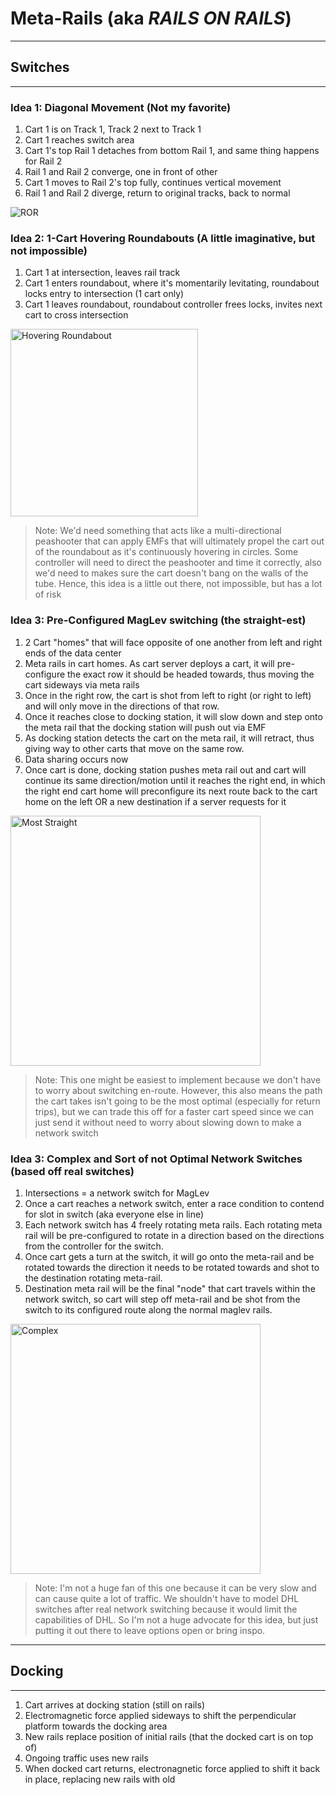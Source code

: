 # Meta-Rails (aka _RAILS ON RAILS_)

---

## Switches

---

### Idea 1: Diagonal Movement (Not my favorite)

1. Cart 1 is on Track 1, Track 2 next to Track 1
3. Cart 1 reaches switch area
4. Cart 1's top Rail 1 detaches from bottom Rail 1, and same thing happens for Rail 2
5. Rail 1 and Rail 2 converge, one in front of other
6. Cart 1 moves to Rail 2's top fully, continues vertical movement
8. Rail 1 and Rail 2 diverge, return to original tracks, back to normal

![ROR](https://github.com/user-attachments/assets/18ded2d9-2f01-49f0-98cf-2911a123bb98)


### Idea 2: 1-Cart Hovering Roundabouts (A little imaginative, but not impossible)

1. Cart 1 at intersection, leaves rail track
3. Cart 1 enters roundabout, where it's momentarily levitating, roundabout locks entry to intersection (1 cart only)
4. Cart 1 leaves roundabout, roundabout controller frees locks, invites next cart to cross intersection

<img width="300" alt="Hovering Roundabout" src="https://github.com/user-attachments/assets/b9766f91-ade2-4047-a16c-8946bd444001" />

> Note: We'd need something that acts like a multi-directional peashooter that can apply EMFs that will ultimately propel the cart out of the roundabout as it's continuously hovering in circles. Some controller will need to direct the peashooter and time it correctly, also we'd need to makes sure the cart doesn't bang on the walls of the tube. Hence, this idea is a little out there, not impossible, but has a lot of risk

### Idea 3: Pre-Configured MagLev switching (the straight-est)
1. 2 Cart "homes" that will face opposite of one another from left and right ends of the data center
2. Meta rails in cart homes. As cart server deploys a cart, it will pre-configure the exact row it should be headed towards, thus moving the cart sideways via meta rails
3. Once in the right row, the cart is shot from left to right (or right to left) and will only move in the directions of that row.
4. Once it reaches close to docking station, it will slow down and step onto the meta rail that the docking station will push out via EMF
5. As docking station detects the cart on the meta rail, it will retract, thus giving way to other carts that move on the same row.
6. Data sharing occurs now
7. Once cart is done, docking station pushes meta rail out and cart will continue its same direction/motion until it reaches the right end, in which the right end cart home will preconfigure its next route back to the cart home on the left OR a new destination if a server requests for it

<img width="400" alt="Most Straight" src="https://github.com/user-attachments/assets/2768c2d2-470b-4a24-9ab3-48e28d3f7c81" />

> Note: This one might be easiest to implement because we don't have to worry about switching en-route. However, this also means the path the cart takes isn't going to be the most optimal (especially for return trips), but we can trade this off for a faster cart speed since we can just send it without need to worry about slowing down to make a network switch

### Idea 3: Complex and Sort of not Optimal Network Switches (based off real switches)

1. Intersections = a network switch for MagLev
2. Once a cart reaches a network switch, enter a race condition to contend for slot in switch (aka everyone else in line)
3. Each network switch has 4 freely rotating meta rails. Each rotating meta rail will be pre-configured to rotate in a direction based on the directions from the controller for the switch.
4. Once cart gets a turn at the switch, it will go onto the meta-rail and be rotated towards the direction it needs to be rotated towards and shot to the destination rotating meta-rail.
5. Destination meta rail will be the final "node" that cart travels within the network switch, so cart will step off meta-rail and be shot from the switch to its configured route along the normal maglev rails.

<img width="400" alt="Complex" src="https://github.com/user-attachments/assets/2c40a857-33cd-4047-84b8-3e518d1c67d3" />

> Note: I'm not a huge fan of this one because it can be very slow and can cause quite a lot of traffic. We shouldn't have to model DHL switches after real network switching because it would limit the capabilities of DHL. So I'm not a huge advocate for this idea, but just putting it out there to leave options open or bring inspo.

---

## Docking

---

1. Cart arrives at docking station (still on rails)
2. Electromagnetic force applied sideways to shift the perpendicular platform towards the docking area
3. New rails replace position of initial rails (that the docked cart is on top of)
4. Ongoing traffic uses new rails
5. When docked cart returns, electronagnetic force applied to shift it back in place, replacing new rails with old

